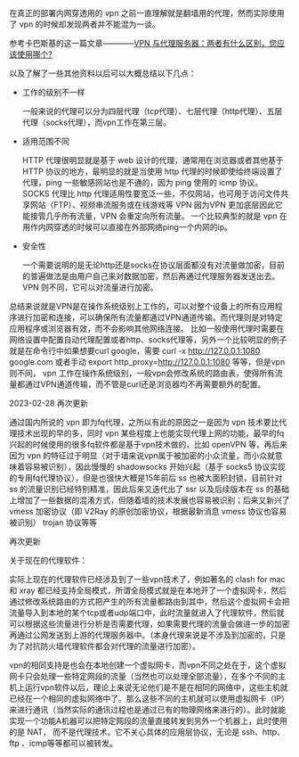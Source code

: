 在真正的部署内网穿透用的 vpn 之前一直理解就是翻墙用的代理，然而实际使用了 vpn 的时候却发现两者并不能混为一谈。

参考卡巴斯基的这一篇文章————[VPN 与代理服务器：两者有什么区别，您应该使用哪个?](https://www.kaspersky.com.cn/resource-center/preemptive-safety/vpn-vs-proxy-server)

以及了解了一些其他资料以后可以大概总结以下几点：

- 工作的级别不一样

    一般来说的代理可以分为四层代理（tcp代理）、七层代理（http代理）、五层代理（socks代理），而vpn工作在第三层。

- 适用范围不同

    HTTP 代理很明显就是基于 web 设计的代理，通常用在浏览器或者其他基于HTTP 协议的地方，最明显的就是当使用 http 代理的时候即使给终端设置了代理，ping 一些敏感网站也是不通的，因为 ping 使用的 icmp 协议。
    SOCKS 代理比 http 代理适用性要宽泛一些，不仅网站，也可用于访问文件共享网站（FTP）、视频串流服务或在线游戏等
    VPN 因为VPN 更加底层因此它能接管几乎所有流量，VPN 会重定向所有流量。
    一个比较典型的就是 vpn 在用作内网穿透的时候可以直接在外部网络ping一个内网的ip。

- 安全性

    一个需要说明的是无论http还是socks在协议层面都没有对流量做加密，目前的普遍做法是由用户自己来对数据加密，然后再通过代理服务器发送出去。
    VPN 则不同，它可以对流量进行加密。

总结来说就是VPN是在操作系统级别上工作的，可以对整个设备上的所有应用程序进行加密和连接，可以确保所有流量都通过VPN通道传输。而代理则是对特定应用程序或浏览器有效，而不会影响其他网络连接。 比如一般使用代理时需要在网络设置中配置自动代理配置或者http、socks代理等，另外一个比较明显的例子就是在命令行中如果想要curl google，需要 curl -x http://127.0.0.1:1080 google.com 或者手动 export http_proxy=http://127.0.0.1:1080 等等，但是vpn则不同， vpn 工作在操作系统级别，一般vpn会修改系统的路由表，使得所有流量都通过VPN通道传输，而不管是curl还是浏览器均不再需要额外的配置。

2023-02-28 再次更新

通过国内所说的 vpn 即为fq代理，之所以有此的原因之一是因为 vpn 技术要比代理技术出现的早的多，同时 vpn 某些程度上也能实现代理上网的功能，最早的fq兴起的时候使用的很多fq软件都是基于vpn技术做的，比如 openVPN 等，再后来因为 vpn 的特征过于明显（对于墙来说vpn属于被加密的小众流量，而小众就意味着容易被识别），因此慢慢的 shadowsocks 开始兴起（基于 socks5 协议实现的专用fq代理协议），但是也很快大概是15年前后 ss 也被大面积封锁，目前针对 ss 的流量识别已经特别精准，因此后来又迭代出了 ssr 以及后续版本在 ss 的基础上增加了一些数据的混淆方式，但随着墙的技术发展也容易被识别；后来又新兴了 vmess 加密协议（即 V2Ray 的原创加密协议，根据最新消息 vmess 协议也容易被识别） trojan 协议等等

再次更新

关于现在的代理软件：

实际上现在的代理软件已经涉及到了一些vpn技术了，例如著名的 clash for mac 和 xray 都已经支持全局模式，所谓全局模式就是在本地开了一个虚拟网卡，然后通过修改系统路由的方式把产生的所有流量都路由到其中，然后这个虚拟网卡会把流量导入到本地的某个tcp或者udp端口中，此时流量就进入了代理软件，然后就可以根据这些流量进行分析是否需要代理，如果需要代理的流量会做进一步的加密再通过公网发送到上游的代理服务器中。（本身代理来说是不涉及到加密的，只是为了对抗防火墙代理软件都会对代理的流量进行加密）。

vpn的相同支持是也会在本地创建一个虚拟网卡，而vpn不同之处在于，这个虚拟网卡只会处理一些特定网段的流量（当然也可以处理全部流量），在多个不同的主机上运行vpn软件以后，理论上来说无论他们是不是在相同的网络中，这些主机就已经在一个相同的虚拟网络中了。那么这些不同的主机就可以使用虚拟网卡（IP）来进行通讯（当然实际的通讯过程也是通过已有的物理网络来进行的）。此时就能实现一个功能A机器可以把特定网段的流量直接转发到另外一个机器上，此时使用的是 NAT， 而不是代理技术。它不关心具体的应用层协议，无论是 ssh、http、ftp 、icmp等等都可以被转发。
